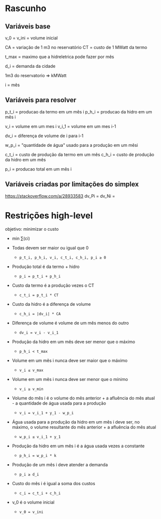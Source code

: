 

# Rascunho

## Variáveis base
v_0 = v_ini = volume inicial

CA = variação de 1 m3 no reservatório
CT = custo de 1 MWatt da termo

t_max = maximo que a hidreletrica pode fazer por mês

d_i = demanda da cidade

1m3 do reservatorio => kMWatt

i = mês

## Variáveis para resolver

p_t_i = producao da termo em um mês i
p_h_i = producao da hidro em um mês i

v_i = volume em um mes i
v_i_1 = volume em um mes i-1

dv_i = diferença de volume de i para i-1

w_p_i = "quantidade de água" usado para a produção em um mêsi

c_t_i = custo de produção da termo em um mês
c_h_i = custo de produção da hidro em um mês

p_i = producao total em um mês i

## Variáveis criadas por limitações do simplex
https://stackoverflow.com/a/28933583
dv_Pi = 
dv_Ni = 

# Restrições high-level
objetivo: minimizar o custo
- min ∑(ci)

- Todas devem ser maior ou igual que 0
    - `p_t_i, p_h_i, v_i, c_t_i, c_h_i, p_i ≥ 0`
- Produção total é da termo + hidro
    - `p_i = p_t_i + p_h_i`
- Custo da termo é a produção vezes o CT
    - `c_t_i = p_t_i * CT`
- Custo da hidro é a diferença de volume
    - `c_h_i = |dv_i| * CA`
- Diferença de volume é volume de um mês menos do outro
    - `dv_i = v_i - v_i_1`
- Produção da hidro em um mês deve ser menor que o máximo
    - `p_h_i < t_max`
- Volume em um mês i nunca deve ser maior que o máximo
    - `v_i ≤ v_max`
- Volume em um mês i nunca deve ser menor que o mínimo
    - `v_i ≥ v_min`
- Volume do mês i é o volume do mês anterior + a afluência do mês atual - a quantidade de água usada para a produção
    - `v_i = v_i_1 + y_1 - w_p_i`
- Água usada para a produção da hidro em um mês i deve ser, no máximo, o volume resultante do mês anterior + a afluência do mês atual
    - `w_p_i ≤ v_i_1 + y_1`
- Produção da hidro em um mês i é a água usada vezes a constante
    - `p_h_i = w_p_i * k`
- Produção de um mês i deve atender a demanda
    - `p_i ≥ d_i`
- Custo do mês i é igual a soma dos custos
    - `c_i = c_t_i + c_h_i`
- v_0 é o volume inicial
    - `v_0 = v_ini`
